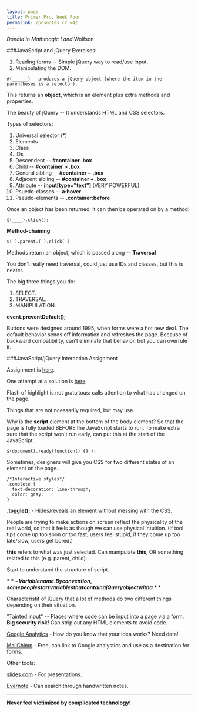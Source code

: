 ```yaml
---
layout: page
title: Primer Pro, Week Four
permalink: /pcsnotes_c2_w4/
---
```


<cite>Donald in Mathmagic Land</cite>
Wolfson

###JavaScript and jQuery Exercises:

1. Reading forms -- Simple jQuery way to read/use input.
2. Manipulating the DOM.

```
#(______) - produces a jQuery object (where the item in the parentheses is a selector).
```

  This returns an **object**, which is an element plus extra methods and properties.
  
  The beauty of jQuery -- It understands HTML and CSS selectors.
  
  Types of selectors:
  
  1. Universal selector (*)
  2. Elements
  3. Class
  4. IDs
  5. Descendent -- **#container .box**
  6. Child -- **#container > .box**
  7. General sibling -- **#container ~ .box**
  8. Adjacent sibling -- **#container + .box**
  9. Attribute -- **input[type="text"]** (VERY POWERFUL)
  10. Psuedo-classes -- **a:hover**
  11. Pseudo-elements -- **.container:before**
  
  Once an object has been returned, it can then be operated on by a method:
  
  ```
  $(____).click();
  ```
  
  **Method-chaining**
  
  ```
  $( ).parent.( ).click( )
  ```
  
Methods return an object, which is passed along -- **Traversal**

You don't really need traversal, could just use IDs and classes, but this is neater.

The big three things you do:

1. SELECT.
2. TRAVERSAL.
3. MANIPULATION.

**event.preventDefault();**

Buttons were designed around 1995, when forms were a hot new deal. The default behavior sends off information and refreshes the page. Because of backward compatibility, can't eliminate that behavior, but you can overrule it.

###JavaScript/jQuery Interaction Assignment

Assignment is [here](https://github.com/StephanieArgy/primer/blob/master/_posts/topics/2014-10-18-Interaction-JavaScript-jQuery.markdown).

One attempt at a solution is [here](http://codepen.io/StephanieArgy/pen/rVXmvR).

Flash of highlight is not gratuitous: calls attention to what has changed on the page. 

Things that are not ncessarily required, but may use.

Why is the **script** element at the bottom of the body element? So that the page is fully loaded BEFORE the JavaScript starts to run. To make extra sure that the script won't run early, can put this at the start of the JavaScript:

```
$(document).ready(function() {} );
```

Sometimes, designers will give you CSS for two different states of an element on the page. 

```
/*Interactive styles*/
.complete {
  text-decoration: line-through;
  color: gray;
}
```


**.toggle();** - Hides/reveals an element without messing with the CSS.


People are trying to make actions on screen reflect the physicality of the real world, so that it feels as though we can use physical intuition. (If tool tips come up too soon or too fast, users feel stupid; if they come up too late/slow, users get bored.)

**this** refers to what was just selected. Can manipulate **this**, OR something related to this (e.g. parent, child).

Start to understand the structure of script.

**$** - Variable name. By convention, some people start variables that contain a jQuery object with a **$**.

Characteristif of jQuery that a lot of methods do two different things depending on their situation.

"Tainted input" -- Places where code can be input into a page via a form.  **Big security risk!**  Can strip out any HTML elements to avoid code.

[Google Analytics](https://www.google.com/analytics/) - How do you know that your idea works?  Need data!

[MailChimp](http://mailchimp.com/) - Free, can link to Google analystics and use as a destination for forms.

Other tools:

[slides.com](http://slides.com/) - For presentations.

[Evernote](https://evernote.com/) - Can search through handwritten notes.

***

**Never feel victimized by complicated technology!**